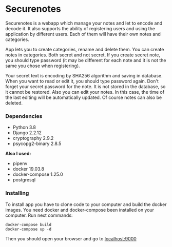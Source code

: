 # Securenotes

Securenotes is a webapp which manage your notes and let to encode and decode it.
It also supports the ability of registering users and using the application by different users.
Each of them will have their own notes and categories.

App lets you to create categories, rename and delete them. You can create notes in categories.
Both secret and not secret. If you create secret note, you should type password (it may be different for each note
and it is not the same you chose when registering).

Your secret text is encoding by SHA256 algorithm and saving in database. When you want to read or edit it,
you should type password again. Don't forget your secret password for the note.
It is not stored in the database, so it cannot be restored.
Also you can edit your notes. In this case, the time of the last editing will be automatically updated.
Of course notes can also be deleted.

### Dependencies
- Python 3.8
- Django 2.2.12
- cryptography 2.9.2
- psycopg2-binary 2.8.5

**Also I used:**
- pipenv
- docker 19.03.8
- docker-compose 1.25.0
- postgresql

### Installing

To install app you have to clone code to your computer and build the docker images. You need docker and docker-compose
been installed on your computer. Run next commands:
```
docker-compose build
docker-compose up -d
```
Then you should open your browser and go to [localhost:9000](http://localhost:9000)
